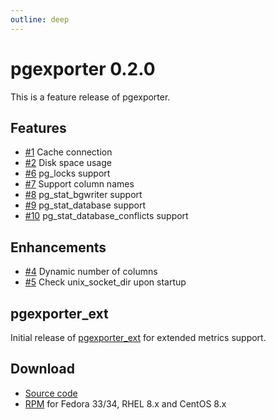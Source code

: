 ```yaml
---
outline: deep
---
```


# pgexporter 0.2.0

This is a feature release of pgexporter.

## Features

- [#1](https://github.com/pgexporter/pgexporter/issues/1) Cache connection
- [#2](https://github.com/pgexporter/pgexporter/issues/2) Disk space usage
- [#6](https://github.com/pgexporter/pgexporter/issues/6) pg_locks support
- [#7](https://github.com/pgexporter/pgexporter/issues/7) Support column names
- [#8](https://github.com/pgexporter/pgexporter/issues/8) pg_stat_bgwriter support
- [#9](https://github.com/pgexporter/pgexporter/issues/9) pg_stat_database support
- [#10](https://github.com/pgexporter/pgexporter/issues/10) pg_stat_database_conflicts support

## Enhancements

- [#4](https://github.com/pgexporter/pgexporter/issues/4) Dynamic number of columns
- [#5](https://github.com/pgexporter/pgexporter/issues/5) Check unix_socket_dir upon startup

## pgexporter_ext

Initial release of [pgexporter_ext](https://github.com/pgexporter/pgexporter_ext) for extended metrics support.

## Download

- [Source code](https://github.com/pgexporter/pgexporter/releases/download/0.2.0/pgexporter-0.2.0.tar.gz)
- [RPM](https://yum.postgresql.org/) for Fedora 33/34, RHEL 8.x and CentOS 8.x